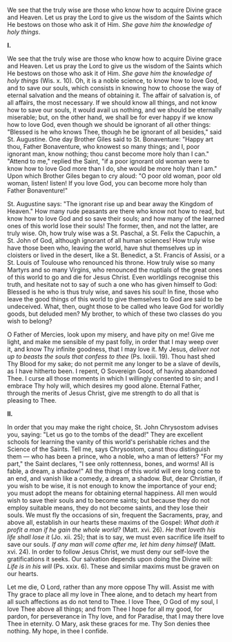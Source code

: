 
We see that the truly wise are those who know how to acquire Divine grace and Heaven. Let us pray the Lord to give us the wisdom of the Saints which He bestows on those who ask it of Him. *She gave him the knowledge of holy things*.

**I\.**

We see that the truly wise are those who know how to acquire Divine grace and Heaven. Let us pray the Lord to give us the wisdom of the Saints which He bestows on those who ask it of Him. *She gave him the knowledge of holy things* (Wis. x. 10). Oh, it is a noble science, to know how to love God, and to save our souls, which consists in knowing how to choose the way of eternal salvation and the means of obtaining it. The affair of salvation is, of all affairs, the most necessary. If we should know all things, and not know how to save our souls, it would avail us nothing, and we should be eternally miserable; but, on the other hand, we shall be for ever happy if we know how to love God, even though we should be ignorant of all other things: \"Blessed is he who knows Thee, though he be ignorant of all besides,\" said St. Augustine. One day Brother Giles said to St. Bonaventure: \"Happy art thou, Father Bonaventure, who knowest so many things; and I, poor ignorant man, know nothing; thou canst become more holy than I can.\" \"Attend to me,\" replied the Saint, \"if a poor ignorant old woman were to know how to love God more than I do, she would be more holy than I am.\" Upon which Brother Giles began to cry aloud: \"O poor old woman, poor old woman, listen! listen! If you love God, you can become more holy than Father Bonaventure!\"

St. Augustine says: \"The ignorant rise up and bear away the Kingdom of Heaven.\" How many rude peasants are there who know not how to read, but know how to love God and so save their souls; and how many of the learned ones of this world lose their souls! The former, then, and not the latter, are truly wise. Oh, how truly wise was a St. Paschal, a St. Felix the Capuchin, a St. John of God, although ignorant of all human sciences! How truly wise have those been who, leaving the world, have shut themselves up in cloisters or lived in the desert, like a St. Benedict, a St. Francis of Assisi, or a St. Louis of Toulouse who renounced his throne. How truly wise so many Martyrs and so many Virgins, who renounced the nuptials of the great ones of this world to go and die for Jesus Christ. Even worldlings recognise this truth, and hesitate not to say of such a one who has given himself to God: Blessed is he who is thus truly wise, and saves his soul! In fine, those who leave the good things of this world to give themselves to God are said to be undeceived. What, then, ought those to be called who leave God for worldly goods, but deluded men? My brother, to which of these two classes do you wish to belong?

O Father of Mercies, look upon my misery, and have pity on me! Give me light, and make me sensible of my past folly, in order that I may weep over it, and know Thy infinite goodness, that I may love it. My Jesus, *deliver not up to beasts the souls that confess to thee* (Ps. lxxiii. 19). Thou hast shed Thy Blood for my sake; do not permit me any longer to be a slave of devils, as I have hitherto been. I repent, O Sovereign Good, of having abandoned Thee. I curse all those moments in which I willingly consented to sin; and I embrace Thy holy will, which desires my good alone. Eternal Father, through the merits of Jesus Christ, give me strength to do all that is pleasing to Thee.

**II\.**

In order that you may make the right choice, St. John Chrysostom advises you, saying: \"Let us go to the tombs of the dead!\" They are excellent schools for learning the vanity of this world\'s perishable riches and the Science of the Saints. Tell me, says Chrysostom, canst thou distinguish them — who has been a prince, who a noble, who a man of letters? \"For my part,\" the Saint declares, \"I see only rottenness, bones, and worms! All is fable, a dream, a shadow!\" All the things of this world will ere long come to an end, and vanish like a comedy, a dream, a shadow. But, dear Christian, if you wish to be wise, it is not enough to know the importance of your end; you must adopt the means for obtaining eternal happiness. All men would wish to save their souls and to become saints; but because they do not employ suitable means, they do not become saints, and they lose their souls. We must fly the occasions of sin, frequent the Sacraments, pray, and above all, establish in our hearts these maxims of the Gospel: *What doth it profit a man if he gain the whole world?* (Matt. xvi. 26). *He that loveth his life shall lose it* (Jo. xii. 25); that is to say, we must even sacrifice life itself to save our souls. *If any man will come after me, let him deny himself* (Matt. xvi. 24). In order to follow Jesus Christ, we must deny our self-love the gratifications it seeks. Our salvation depends upon doing the Divine will: *Life is in his will* (Ps. xxix. 6). These and similar maxims must be graven on our hearts.

Let me die, O Lord, rather than any more oppose Thy will. Assist me with Thy grace to place all my love in Thee alone, and to detach my heart from all such affections as do not tend to Thee. I love Thee, O God of my soul, I love Thee above all things; and from Thee I hope for all my good, for pardon, for perseverance in Thy love, and for Paradise, that I may there love Thee in eternity. O Mary, ask these graces for me. Thy Son denies thee nothing. My hope, in thee I confide.

